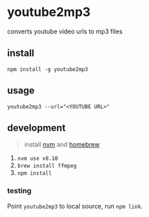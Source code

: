 # youtube2mp3
converts youtube video urls to mp3 files

## install
```
npm install -g youtube2mp3
```

## usage

```
youtube2mp3 --url="<YOUTUBE URL>"
```

## development
> install [nvm](https://github.com/creationix/nvm) and [homebrew](https://brew.sh/)

1. ```nvm use v8.10```
2. ```brew install ffmpeg```
3. ```npm install```

### testing

Point ```youtube2mp3``` to local source, run ```npm link```.
